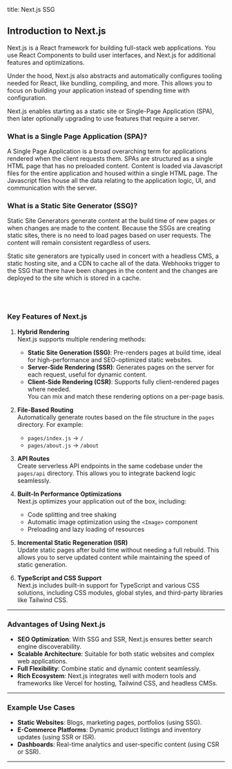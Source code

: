 <frontmatter>
  title: Next.js SSG
</frontmatter>

<br>

## Introduction to Next.js

Next.js is a React framework for building full-stack web applications. You use React Components to build user interfaces, and Next.js for additional features and optimizations.

Under the hood, Next.js also abstracts and automatically configures tooling needed for React, like bundling, compiling, and more. This allows you to focus on building your application instead of spending time with configuration.



Next.js enables starting as a static site or Single-Page Application (SPA), then later optionally upgrading to use features that require a server.

<panel header="SSG vs SPA" type="primary" minimized>
  
### What is a Single Page Application (SPA)?

A Single Page Application is a broad overarching term for applications rendered when the client requests them. SPAs are structured as a single HTML page that has no preloaded content. Content is loaded via Javascript files for the entire application and housed within a single HTML page. The Javascript files house all the data relating to the application logic, UI, and communication with the server.

### What is a Static Site Generator (SSG)?

Static Site Generators generate content at the build time of new pages or when changes are made to the content. Because the SSGs are creating static sites, there is no need to load pages based on user requests. The content will remain consistent regardless of users.

Static site generators are typically used in concert with a headless CMS, a static hosting site, and a CDN to cache all of the data. Webhooks trigger to the SSG that there have been changes in the content and the changes are deployed to the site which is stored in a cache.

</panel>

<br/>
<br/>

### Key Features of Next.js

1. **Hybrid Rendering**  
   Next.js supports multiple rendering methods:  
   - **Static Site Generation (SSG)**: Pre-renders pages at build time, ideal for high-performance and SEO-optimized static websites.  
   - **Server-Side Rendering (SSR)**: Generates pages on the server for each request, useful for dynamic content.  
   - **Client-Side Rendering (CSR)**: Supports fully client-rendered pages where needed.  
   You can mix and match these rendering options on a per-page basis.

2. **File-Based Routing**  
   Automatically generate routes based on the file structure in the `pages` directory. For example:
   - `pages/index.js` → `/`
   - `pages/about.js` → `/about`

3. **API Routes**  
   Create serverless API endpoints in the same codebase under the `pages/api` directory. This allows you to integrate backend logic seamlessly.

4. **Built-In Performance Optimizations**  
   Next.js optimizes your application out of the box, including:  
   - Code splitting and tree shaking  
   - Automatic image optimization using the `<Image>` component  
   - Preloading and lazy loading of resources  

5. **Incremental Static Regeneration (ISR)**  
   Update static pages after build time without needing a full rebuild. This allows you to serve updated content while maintaining the speed of static generation.

6. **TypeScript and CSS Support**  
   Next.js includes built-in support for TypeScript and various CSS solutions, including CSS modules, global styles, and third-party libraries like Tailwind CSS.

---

### Advantages of Using Next.js

- **SEO Optimization**: With SSG and SSR, Next.js ensures better search engine discoverability.
- **Scalable Architecture**: Suitable for both static websites and complex web applications.
- **Full Flexibility**: Combine static and dynamic content seamlessly.
- **Rich Ecosystem**: Next.js integrates well with modern tools and frameworks like Vercel for hosting, Tailwind CSS, and headless CMSs.

---

### Example Use Cases

- **Static Websites**: Blogs, marketing pages, portfolios (using SSG).
- **E-Commerce Platforms**: Dynamic product listings and inventory updates (using SSR or ISR).
- **Dashboards**: Real-time analytics and user-specific content (using CSR or SSR).

---